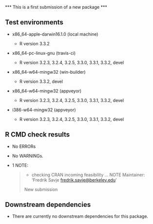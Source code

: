 *** This is a first submission of a new package ***



## Test environments

  * x86_64-apple-darwin16.1.0 (local machine)
     - R version 3.3.2

  * x86_64-pc-linux-gnu (travis-ci)
     - R version 3.2.3, 3.2.4, 3.2.5, 3.3.0, 3.3.1, 3.3.2, devel

  * x86_64-w64-mingw32 (win-builder)
     - R version 3.3.2, devel

  * x86_64-w64-mingw32 (appveyor)
     - R version 3.2.3, 3.2.4, 3.2.5, 3.3.0, 3.3.1, 3.3.2, devel

  * i386-w64-mingw32 (appveyor)
     - R version 3.2.3, 3.2.4, 3.2.5, 3.3.0, 3.3.1, 3.3.2, devel



## R CMD check results

  * No ERRORs

  * No WARNINGs. 

  * 1 NOTE:

    > * checking CRAN incoming feasibility ... NOTE
    > Maintainer: 'Fredrik Savje <fredrik.savje@berkeley.edu>'
    >
    > New submission



## Downstream dependencies

  * There are currently no downstream dependencies for this package.
